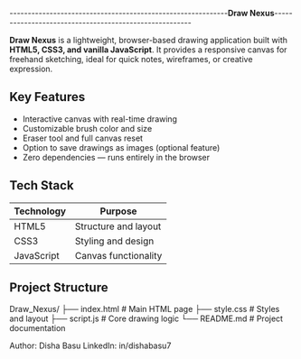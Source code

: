------------------------------------------------------------**Draw Nexus**-------------------------------------------------------

**Draw Nexus** is a lightweight, browser-based drawing application built with **HTML5, CSS3, and vanilla JavaScript**. It provides a responsive canvas for freehand sketching, ideal for quick notes, wireframes, or creative expression.

##  Key Features

-  Interactive canvas with real-time drawing
-  Customizable brush color and size
-  Eraser tool and full canvas reset
-  Option to save drawings as images (optional feature)
-  Zero dependencies — runs entirely in the browser

##  Tech Stack

| Technology | Purpose             |
|------------|---------------------|
| HTML5      | Structure and layout|
| CSS3       | Styling and design  |
| JavaScript | Canvas functionality|

##  Project Structure

Draw_Nexus/
├── index.html # Main HTML page
├── style.css # Styles and layout
├── script.js # Core drawing logic
└── README.md # Project documentation

Author: Disha Basu
LinkedIn: in/dishabasu7
